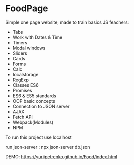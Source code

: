 # FoodPage

Simple one page website, made to train basics JS feachers:

- Tabs
- Work with Dates & Time
- Timers
- Modal windows
- Sliders
- Cards
- Forms
- Calc
- localstorage
- RegExp
- Classes ES6
- Promises
- ES6 & ES5 standards
- OOP basic concepts
- Connection to JSON server
- AJAX
- Fetch API
- Webpack(Modules)
- NPM

To run this project use localhost

run json-server : npx json-server db.json

DEMO: https://yuriipetrenko.github.io/Food/index.html
